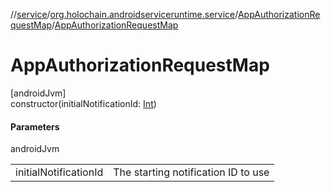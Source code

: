 //[service](../../../index.md)/[org.holochain.androidserviceruntime.service](../index.md)/[AppAuthorizationRequestMap](index.md)/[AppAuthorizationRequestMap](-app-authorization-request-map.md)

# AppAuthorizationRequestMap

[androidJvm]\
constructor(initialNotificationId: [Int](https://kotlinlang.org/api/core/kotlin-stdlib/kotlin/-int/index.html))

#### Parameters

androidJvm

| | |
|---|---|
| initialNotificationId | The starting notification ID to use |